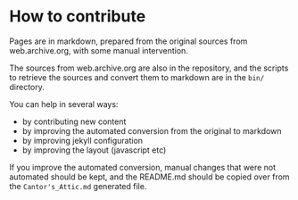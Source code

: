 # How to contribute

Pages are in markdown, prepared from the original sources from web.archive.org,
with some manual intervention.

The sources from web.archive.org are also in the repository, and the
scripts to retrieve the sources and convert them to markdown are in the
`bin/` directory.

You can help in several ways:

- by contributing new content
- by improving the automated conversion from the original to markdown
- by improving jekyll configuration
- by improving the layout (javascript etc)

If you improve the automated conversion, manual changes that were not automated
should be kept, and the README.md should be copied over from the `Cantor's_Attic.md`
generated file.

